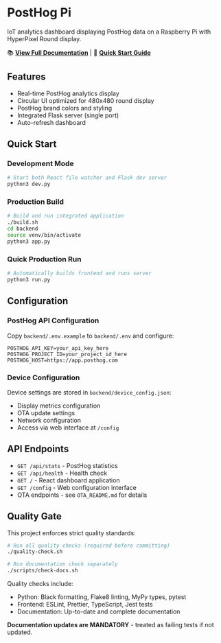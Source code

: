 # PostHog Pi

IoT analytics dashboard displaying PostHog data on a Raspberry Pi with HyperPixel Round display.

📚 **[View Full Documentation](https://jabawack81.github.io/posthog_pi/)** | 🚀 **[Quick Start Guide](https://jabawack81.github.io/posthog_pi/#/QUICK_START)**

## Features

- Real-time PostHog analytics display
- Circular UI optimized for 480x480 round display
- PostHog brand colors and styling
- Integrated Flask server (single port)
- Auto-refresh dashboard

## Quick Start

### Development Mode
```bash
# Start both React file watcher and Flask dev server
python3 dev.py
```

### Production Build
```bash
# Build and run integrated application
./build.sh
cd backend
source venv/bin/activate
python3 app.py
```

### Quick Production Run
```bash
# Automatically builds frontend and runs server
python3 run.py
```

## Configuration

### PostHog API Configuration
Copy `backend/.env.example` to `backend/.env` and configure:
```
POSTHOG_API_KEY=your_api_key_here
POSTHOG_PROJECT_ID=your_project_id_here
POSTHOG_HOST=https://app.posthog.com
```

### Device Configuration
Device settings are stored in `backend/device_config.json`:
- Display metrics configuration
- OTA update settings
- Network configuration
- Access via web interface at `/config`

## API Endpoints

- `GET /api/stats` - PostHog statistics
- `GET /api/health` - Health check
- `GET /` - React dashboard application
- `GET /config` - Web configuration interface
- OTA endpoints - see `OTA_README.md` for details

## Quality Gate

This project enforces strict quality standards:
```bash
# Run all quality checks (required before committing)
./quality-check.sh

# Run documentation check separately
./scripts/check-docs.sh
```

Quality checks include:
- Python: Black formatting, Flake8 linting, MyPy types, pytest
- Frontend: ESLint, Prettier, TypeScript, Jest tests
- Documentation: Up-to-date and complete documentation

**Documentation updates are MANDATORY** - treated as failing tests if not updated.